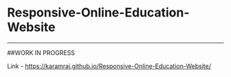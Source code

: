 # Responsive-Online-Education-Website
---

##WORK IN PROGRESS

Link - https://karamraj.github.io/Responsive-Online-Education-Website/
